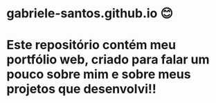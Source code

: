 # gabriele-santos.github.io  :blush:

# Este repositório contém meu portfólio web, criado para falar um pouco sobre mim e sobre meus projetos que desenvolvi!!

